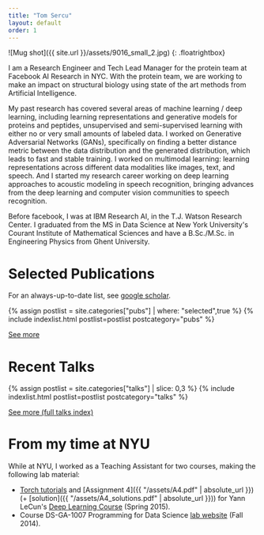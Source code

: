 ```yaml
---
title: "Tom Sercu"
layout: default
order: 1
---
```

![Mug shot]({{ site.url }}/assets/9016_small_2.jpg)
{: .floatrightbox}

I am a Research Engineer and Tech Lead Manager for the protein team at Facebook AI Research in NYC.
With the protein team, we are working to make an impact on structural biology
using state of the art methods from Artificial Intelligence.

My past research has covered several areas of machine learning / deep learning, including
learning representations and generative models for proteins and peptides,
unsupervised and semi-supervised learning with either no or very small amounts of labeled data.
I worked on Generative Adversarial Networks (GANs), specifically on finding a better distance metric
between the data distribution and the generated distribution, which leads to fast and stable training.
I worked on multimodal learning: learning representations across different data modalities like images, text, and speech.
And I started my research career working on deep learning approaches to acoustic modeling in speech recognition,
bringing advances from the deep learning and computer vision communities to speech recognition.

Before facebook, I was at IBM Research AI, in the T.J. Watson Research Center.
I graduated from the MS in Data Science at New York University's Courant Institute of Mathematical Sciences
and have a B.Sc./M.Sc. in Engineering Physics from Ghent University.

# Selected Publications
For an always-up-to-date list, see [google scholar](https://scholar.google.com/citations?user=FMJePIUAAAAJ).

{% assign postlist = site.categories["pubs"] | where: "selected",true %} 
{% include indexlist.html postlist=postlist postcategory="pubs" %}

[See more](pubs)

# Recent Talks
{% assign postlist = site.categories["talks"] | slice: 0,3 %} 
{% include indexlist.html postlist=postlist postcategory="talks" %}

[See more (full talks index)](talks)

# From my time at NYU
While at NYU, I worked as a Teaching Assistant for two courses, making the following lab material:

* [Torch tutorials](https://github.com/tomsercu/torchtutorial) and 
    [Assignment 4]({{ "/assets/A4.pdf" | absolute_url }}) (+ [solution]({{ "/assets/A4_solutions.pdf" | absolute_url }}))
    for Yann LeCun's [Deep Learning Course](http://cilvr.cs.nyu.edu/doku.php?id=courses:deeplearning2015:start) (Spring 2015).
* Course DS-GA-1007 Programming for Data Science [lab website](https://cims.nyu.edu/~ts2387/dsga1007.html) (Fall 2014).


